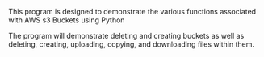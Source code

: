 This program is designed to demonstrate the various functions associated
with AWS s3 Buckets using Python

The program will demonstrate deleting and creating buckets as well as
deleting, creating, uploading, copying, and downloading files within them.
